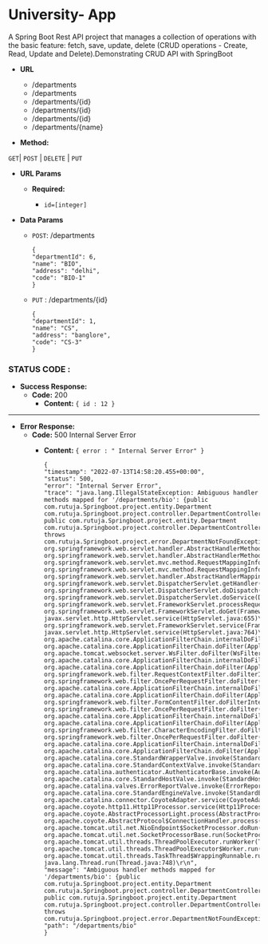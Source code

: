 # University- App
A  Spring Boot  Rest API project that manages a collection of operations with the basic feature: fetch, save, update, delete (CRUD operations - Create, Read, Update and Delete).Demonstrating CRUD API with SpringBoot

* **URL**

    - /departments
    - /departments
    - /departments/{id}
    - /departments/{id}
    - /departments/{id}
    - /departments/{name}

* **Method:**

`GET`| `POST` | `DELETE` | `PUT`

* **URL Params**

    - **Required:**

        - `id=[integer]`


* **Data Params**
    - `POST`: /departments
      
          {
          "departmentId": 6,
          "name": "BIO",
          "address": "delhi",
          "code": "BIO-1"
          }
    
    - `PUT`    : /departments/{id}

          {
          "departmentId": 1,
          "name": "CS",
          "address": "banglore",
          "code": "CS-3"
          }  
            
      
  

### STATUS CODE :
* **Success Response:**
    * **Code:** 200 <br />
        * **Content:** `{ id : 12 }`

---
* **Error Response:**
    * **Code:** 500  Internal Server Error <br />
        * **Content:** `{ error : " Internal Server Error" }`
           
              {
              "timestamp": "2022-07-13T14:58:20.455+00:00",
              "status": 500,
              "error": "Internal Server Error",
              "trace": "java.lang.IllegalStateException: Ambiguous handler methods mapped for '/departments/bio': {public com.rutuja.Springboot.project.entity.Department com.rutuja.Springboot.project.controller.DepartmentController.fetchDepartmentByName(java.lang.String), public com.rutuja.Springboot.project.entity.Department com.rutuja.Springboot.project.controller.DepartmentController.fetchDepartmentById(java.lang.Long) throws com.rutuja.Springboot.project.error.DepartmentNotFoundException}\r\n\tat org.springframework.web.servlet.handler.AbstractHandlerMethodMapping.lookupHandlerMethod(AbstractHandlerMethodMapping.java:432)\r\n\tat org.springframework.web.servlet.handler.AbstractHandlerMethodMapping.getHandlerInternal(AbstractHandlerMethodMapping.java:383)\r\n\tat org.springframework.web.servlet.mvc.method.RequestMappingInfoHandlerMapping.getHandlerInternal(RequestMappingInfoHandlerMapping.java:125)\r\n\tat org.springframework.web.servlet.mvc.method.RequestMappingInfoHandlerMapping.getHandlerInternal(RequestMappingInfoHandlerMapping.java:67)\r\n\tat org.springframework.web.servlet.handler.AbstractHandlerMapping.getHandler(AbstractHandlerMapping.java:498)\r\n\tat org.springframework.web.servlet.DispatcherServlet.getHandler(DispatcherServlet.java:1261)\r\n\tat org.springframework.web.servlet.DispatcherServlet.doDispatch(DispatcherServlet.java:1043)\r\n\tat org.springframework.web.servlet.DispatcherServlet.doService(DispatcherServlet.java:963)\r\n\tat org.springframework.web.servlet.FrameworkServlet.processRequest(FrameworkServlet.java:1006)\r\n\tat org.springframework.web.servlet.FrameworkServlet.doGet(FrameworkServlet.java:898)\r\n\tat javax.servlet.http.HttpServlet.service(HttpServlet.java:655)\r\n\tat org.springframework.web.servlet.FrameworkServlet.service(FrameworkServlet.java:883)\r\n\tat javax.servlet.http.HttpServlet.service(HttpServlet.java:764)\r\n\tat org.apache.catalina.core.ApplicationFilterChain.internalDoFilter(ApplicationFilterChain.java:227)\r\n\tat org.apache.catalina.core.ApplicationFilterChain.doFilter(ApplicationFilterChain.java:162)\r\n\tat org.apache.tomcat.websocket.server.WsFilter.doFilter(WsFilter.java:53)\r\n\tat org.apache.catalina.core.ApplicationFilterChain.internalDoFilter(ApplicationFilterChain.java:189)\r\n\tat org.apache.catalina.core.ApplicationFilterChain.doFilter(ApplicationFilterChain.java:162)\r\n\tat org.springframework.web.filter.RequestContextFilter.doFilterInternal(RequestContextFilter.java:100)\r\n\tat org.springframework.web.filter.OncePerRequestFilter.doFilter(OncePerRequestFilter.java:117)\r\n\tat org.apache.catalina.core.ApplicationFilterChain.internalDoFilter(ApplicationFilterChain.java:189)\r\n\tat org.apache.catalina.core.ApplicationFilterChain.doFilter(ApplicationFilterChain.java:162)\r\n\tat org.springframework.web.filter.FormContentFilter.doFilterInternal(FormContentFilter.java:93)\r\n\tat org.springframework.web.filter.OncePerRequestFilter.doFilter(OncePerRequestFilter.java:117)\r\n\tat org.apache.catalina.core.ApplicationFilterChain.internalDoFilter(ApplicationFilterChain.java:189)\r\n\tat org.apache.catalina.core.ApplicationFilterChain.doFilter(ApplicationFilterChain.java:162)\r\n\tat org.springframework.web.filter.CharacterEncodingFilter.doFilterInternal(CharacterEncodingFilter.java:201)\r\n\tat org.springframework.web.filter.OncePerRequestFilter.doFilter(OncePerRequestFilter.java:117)\r\n\tat org.apache.catalina.core.ApplicationFilterChain.internalDoFilter(ApplicationFilterChain.java:189)\r\n\tat org.apache.catalina.core.ApplicationFilterChain.doFilter(ApplicationFilterChain.java:162)\r\n\tat org.apache.catalina.core.StandardWrapperValve.invoke(StandardWrapperValve.java:197)\r\n\tat org.apache.catalina.core.StandardContextValve.invoke(StandardContextValve.java:97)\r\n\tat org.apache.catalina.authenticator.AuthenticatorBase.invoke(AuthenticatorBase.java:541)\r\n\tat org.apache.catalina.core.StandardHostValve.invoke(StandardHostValve.java:135)\r\n\tat org.apache.catalina.valves.ErrorReportValve.invoke(ErrorReportValve.java:92)\r\n\tat org.apache.catalina.core.StandardEngineValve.invoke(StandardEngineValve.java:78)\r\n\tat org.apache.catalina.connector.CoyoteAdapter.service(CoyoteAdapter.java:360)\r\n\tat org.apache.coyote.http11.Http11Processor.service(Http11Processor.java:399)\r\n\tat org.apache.coyote.AbstractProcessorLight.process(AbstractProcessorLight.java:65)\r\n\tat org.apache.coyote.AbstractProtocol$ConnectionHandler.process(AbstractProtocol.java:890)\r\n\tat org.apache.tomcat.util.net.NioEndpoint$SocketProcessor.doRun(NioEndpoint.java:1743)\r\n\tat org.apache.tomcat.util.net.SocketProcessorBase.run(SocketProcessorBase.java:49)\r\n\tat org.apache.tomcat.util.threads.ThreadPoolExecutor.runWorker(ThreadPoolExecutor.java:1191)\r\n\tat org.apache.tomcat.util.threads.ThreadPoolExecutor$Worker.run(ThreadPoolExecutor.java:659)\r\n\tat org.apache.tomcat.util.threads.TaskThread$WrappingRunnable.run(TaskThread.java:61)\r\n\tat java.lang.Thread.run(Thread.java:748)\r\n",
              "message": "Ambiguous handler methods mapped for '/departments/bio': {public com.rutuja.Springboot.project.entity.Department com.rutuja.Springboot.project.controller.DepartmentController.fetchDepartmentByName(java.lang.String), public com.rutuja.Springboot.project.entity.Department com.rutuja.Springboot.project.controller.DepartmentController.fetchDepartmentById(java.lang.Long) throws com.rutuja.Springboot.project.error.DepartmentNotFoundException}",
              "path": "/departments/bio"
              } 


